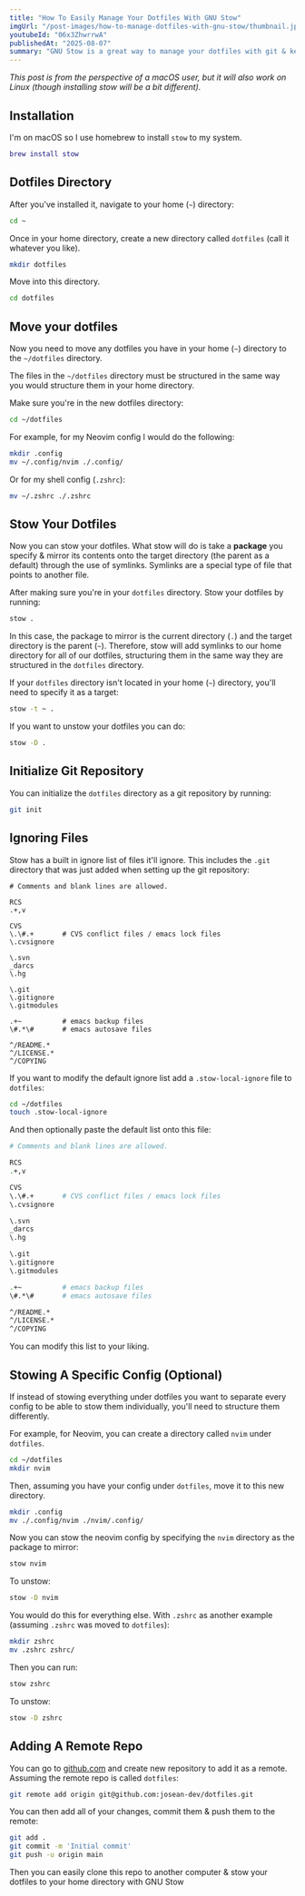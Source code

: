 ```yaml
---
title: "How To Easily Manage Your Dotfiles With GNU Stow"
imgUrl: "/post-images/how-to-manage-dotfiles-with-gnu-stow/thumbnail.jpg"
youtubeId: "06x3ZhwrrwA"
publishedAt: "2025-08-07"
summary: "GNU Stow is a great way to manage your dotfiles with git & keep them organized. Learn how to get started with it quickly & easily."
---
```


_This post is from the perspective of a macOS user, but it will also work on Linux (though installing stow will be a bit different)._

## Installation

I'm on macOS so I use homebrew to install `stow` to my system.

```lua
brew install stow
```

## Dotfiles Directory

After you've installed it, navigate to your home (`~`) directory:

```bash
cd ~
```

Once in your home directory, create a new directory called `dotfiles` (call it whatever you like).

```bash
mkdir dotfiles
```

Move into this directory.

```bash
cd dotfiles
```

## Move your dotfiles

Now you need to move any dotfiles you have in your home (`~`) directory to the `~/dotfiles` directory.

The files in the `~/dotfiles` directory must be structured in the same way you would structure them in your home directory.

Make sure you're in the new dotfiles directory:

```bash
cd ~/dotfiles
```

For example, for my Neovim config I would do the following:

```bash
mkdir .config
mv ~/.config/nvim ./.config/
```

Or for my shell config (`.zshrc`):

```bash
mv ~/.zshrc ./.zshrc
```

## Stow Your Dotfiles

Now you can stow your dotfiles. What stow will do is take a **package** you specify & mirror its contents
onto the target directory (the parent as a default) through the use of symlinks. Symlinks are a
special type of file that points to another file.

After making sure you're in your `dotfiles` directory. Stow your dotfiles by running:

```bash
stow .
```

In this case, the package to mirror is the current directory (`.`) and the target directory is the parent (`~`).
Therefore, stow will add symlinks to our home directory for all of our dotfiles, structuring them in the same way they
are structured in the `dotfiles` directory.

If your `dotfiles` directory isn't located in your home (`~`) directory, you'll need to specify it as a target:

```bash
stow -t ~ .
```

If you want to unstow your dotfiles you can do:

```bash
stow -D .
```

## Initialize Git Repository

You can initialize the `dotfiles` directory as a git repository by running:

```bash
git init
```

## Ignoring Files

Stow has a built in ignore list of files it'll ignore. This includes the `.git` directory that
was just added when setting up the git repository:

```bash{14}
# Comments and blank lines are allowed.

RCS
.+,v

CVS
\.\#.+       # CVS conflict files / emacs lock files
\.cvsignore

\.svn
_darcs
\.hg

\.git
\.gitignore
\.gitmodules

.+~          # emacs backup files
\#.*\#       # emacs autosave files

^/README.*
^/LICENSE.*
^/COPYING
```

If you want to modify the default ignore list add a `.stow-local-ignore` file to `dotfiles`:

```bash
cd ~/dotfiles
touch .stow-local-ignore
```

And then optionally paste the default list onto this file:

```bash
# Comments and blank lines are allowed.

RCS
.+,v

CVS
\.\#.+       # CVS conflict files / emacs lock files
\.cvsignore

\.svn
_darcs
\.hg

\.git
\.gitignore
\.gitmodules

.+~          # emacs backup files
\#.*\#       # emacs autosave files

^/README.*
^/LICENSE.*
^/COPYING
```

You can modify this list to your liking.

## Stowing A Specific Config (Optional)

If instead of stowing everything under dotfiles you want to separate every config to be able to
stow them individually, you'll need to structure them differently.

For example, for Neovim, you can create a directory called `nvim` under `dotfiles`.

```bash
cd ~/dotfiles
mkdir nvim
```

Then, assuming you have your config under `dotfiles`, move it to this new directory.

```bash
mkdir .config
mv ./.config/nvim ./nvim/.config/
```

Now you can stow the neovim config by specifying the `nvim` directory as the package to mirror:

```bash
stow nvim
```

To unstow:

```bash
stow -D nvim
```

You would do this for everything else. With `.zshrc` as another example (assuming `.zshrc` was moved to `dotfiles`):

```bash
mkdir zshrc
mv .zshrc zshrc/
```

Then you can run:

```bash
stow zshrc
```

To unstow:

```bash
stow -D zshrc
```

## Adding A Remote Repo

You can go to [github.com](https://github.com) and create new repository to add it as a remote. Assuming
the remote repo is called `dotfiles`:

```bash
git remote add origin git@github.com:josean-dev/dotfiles.git
```

You can then add all of your changes, commit them & push them to the remote:

```bash
git add .
git commit -m 'Initial commit'
git push -u origin main
```

Then you can easily clone this repo to another computer & stow your dotfiles to your home directory with GNU Stow
